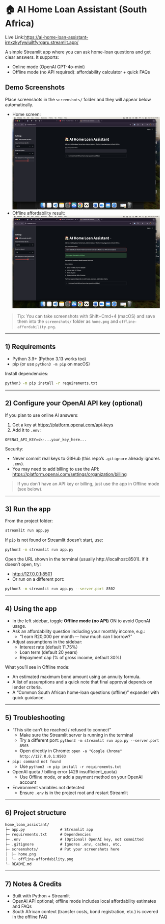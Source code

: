 # 🏠 AI Home Loan Assistant (South Africa)
Live Link:https://ai-home-loan-assistant-irnxzkyfywiuiltfyrgaru.streamlit.app/

A simple Streamlit app where you can ask home-loan questions and get clear answers. It supports:
- Online mode (OpenAI GPT-4o-mini)
- Offline mode (no API required): affordability calculator + quick FAQs

## Demo Screenshots
Place screenshots in the `screenshots/` folder and they will appear below automatically.

- Home screen: ![Home](screenshots/home.png)
- Offline affordability result: ![Offline Affordability](screenshots/offline-affordability.png)

> Tip: You can take screenshots with Shift+Cmd+4 (macOS) and save them into the `screenshots/` folder as `home.png` and `offline-affordability.png`.

---

## 1) Requirements
- Python 3.9+ (Python 3.13 works too)
- pip (or use `python3 -m pip` on macOS)

Install dependencies:

```bash
python3 -m pip install -r requirements.txt
```

---

## 2) Configure your OpenAI API key (optional)
If you plan to use online AI answers:

1. Get a key at https://platform.openai.com/api-keys
2. Add it to `.env`:

```
OPENAI_API_KEY=sk-...your_key_here...
```

Security:
- Never commit real keys to GitHub (this repo’s `.gitignore` already ignores `.env`).
- You may need to add billing to use the API: https://platform.openai.com/settings/organization/billing

> If you don’t have an API key or billing, just use the app in Offline mode (see below).

---

## 3) Run the app
From the project folder:

```bash
streamlit run app.py
```

If `pip` is not found or Streamlit doesn’t start, use:

```bash
python3 -m streamlit run app.py
```

Open the URL shown in the terminal (usually http://localhost:8501). If it doesn’t open, try:
- http://127.0.0.1:8501
- Or run on a different port:

```bash
python3 -m streamlit run app.py --server.port 8502
```

---

## 4) Using the app
- In the left sidebar, toggle **Offline mode (no API)** ON to avoid OpenAI usage.
- Ask an affordability question including your monthly income, e.g.:
  - “I earn R20,000 per month — how much can I borrow?”
- Adjust assumptions in the sidebar:
  - Interest rate (default 11.75%)
  - Loan term (default 20 years)
  - Repayment cap (% of gross income, default 30%)

What you’ll see in Offline mode:
- An estimated maximum bond amount using an annuity formula.
- A list of assumptions and a quick note that final approval depends on lender criteria.
- A “Common South African home-loan questions (offline)” expander with quick guidance.

---

## 5) Troubleshooting
- “This site can’t be reached / refused to connect”
  - Make sure the Streamlit server is running in the terminal
  - Try a different port: `python3 -m streamlit run app.py --server.port 8503`
  - Open directly in Chrome: `open -a "Google Chrome" http://127.0.0.1:8503`
- `pip: command not found`
  - Use `python3 -m pip install -r requirements.txt`
- OpenAI quota / billing error (429 insufficient_quota)
  - Use Offline mode, or add a payment method on your OpenAI account
- Environment variables not detected
  - Ensure `.env` is in the project root and restart Streamlit

---

## 6) Project structure
```
home_loan_assistant/
├─ app.py                # Streamlit app
├─ requirements.txt      # Dependencies
├─ .env                  # (Optional) OpenAI key, not committed
├─ .gitignore            # Ignores .env, caches, etc.
├─ screenshots/          # Put your screenshots here
│  ├─ home.png
│  └─ offline-affordability.png
└─ README.md
```

---

## 7) Notes & Credits
- Built with Python + Streamlit
- OpenAI API optional; offline mode includes local affordability estimates and FAQs
- South African context (transfer costs, bond registration, etc.) is covered in the offline FAQ


